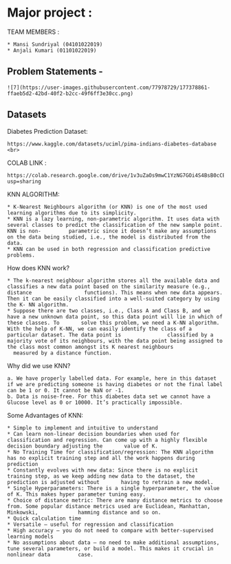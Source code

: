 # Major project : 

TEAM MEMBERS :

    * Mansi Sundriyal (04101022019)
    * Anjali Kumari (01101022019)

## Problem Statements - 
    ![7](https://user-images.githubusercontent.com/77978729/177378861-ffaeb5d2-42bd-40f2-b2cc-49f6ff3e30cc.png)


## Datasets <br>

Diabetes Prediction Dataset: 
        
    https://www.kaggle.com/datasets/uciml/pima-indians-diabetes-database <br>

COLAB LINK : 

    https://colab.research.google.com/drive/1v3uZaOs9mwC1YzNG7GOi4S4BsB0cCE31?usp=sharing



KNN ALGORITHM:

    * K-Nearest Neighbours algorithm (or KNN) is one of the most used learning algorithms due to its simplicity.
    * KNN is a lazy learning, non-parametric algorithm. It uses data with several classes to predict the classification of the new sample point. KNN is non-         parametric since it doesn’t make any assumptions on the data being studied, i.e., the model is distributed from the data. 
    * KNN can be used in both regression and classification predictive problems.

How does KNN work?

    * The k-nearest neighbour algorithm stores all the available data and classifies a new data point based on the similarity measure (e.g., distance                 functions). This means when new data appears. Then it can be easily classified into a well-suited category by using the K- NN algorithm. 
    * Suppose there are two classes, i.e., Class A and Class B, and we have a new unknown data point, so this data point will lie in which of these classes. To       solve this problem, we need a K-NN algorithm. With the help of K-NN, we can easily identify the class of a particular dataset. The data point is               classified by a majority vote of its neighbours, with the data point being assigned to the class most common amongst its K nearest neighbours 
      measured by a distance function.
      
Why did we use KNN?

    a. We have properly labelled data. For example, here in this dataset if we are predicting someone is having diabetes or not the final label can be 1 or 0. It cannot be NaN or -1.
    b. Data is noise-free. For this diabetes data set we cannot have a Glucose level as 0 or 10000. It’s practically impossible.
Some Advantages of KNN:

    * Simple to implement and intuitive to understand
    * Can learn non-linear decision boundaries when used for classification and regression. Can come up with a highly flexible decision boundary adjusting the       value of K.
    * No Training Time for classification/regression: The KNN algorithm has no explicit training step and all the work happens during prediction
    * Constantly evolves with new data: Since there is no explicit training step, as we keep adding new data to the dataset, the prediction is adjusted without       having to retrain a new model.
    * Single Hyperparameters: There is a single hyperparameter, the value of K. This makes hyper parameter tuning easy.
    * Choice of distance metric: There are many distance metrics to choose from. Some popular distance metrics used are Euclidean, Manhattan, Minkowski,             hamming distance and so on.
    * Quick calculation time
    * Versatile – useful for regression and classification
    * High accuracy – you do not need to compare with better-supervised learning models
    * No assumptions about data – no need to make additional assumptions, tune several parameters, or build a model. This makes it crucial in nonlinear data         case. 

